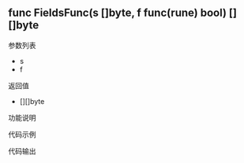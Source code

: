 ## func FieldsFunc(s []byte, f func(rune) bool) [][]byte

参数列表

- s
- f

返回值

- [][]byte

功能说明

代码示例

代码输出
